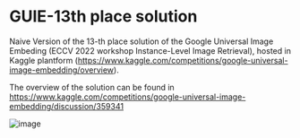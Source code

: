 # GUIE-13th place solution
Naive Version of the 13-th place solution of the Google Universal Image Embeding (ECCV 2022 workshop Instance-Level Image Retrieval), hosted in Kaggle plantform (https://www.kaggle.com/competitions/google-universal-image-embedding/overview).

The overview of the solution can be found in https://www.kaggle.com/competitions/google-universal-image-embedding/discussion/359341

![image](https://user-images.githubusercontent.com/84565717/195651606-b3e94ab0-d4ce-4764-bb61-974f2bfc24d1.png)
